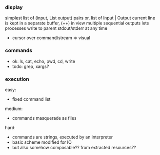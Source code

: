 ### display

simplest
list of (input, List output) pairs
or, list of Input | Output
current line is kept in a separate buffer, (++) in view
multiple sequential outputs lets processes write to parent stdout/stderr at any
time

- cursor over command/stream => visual

### commands
- ok: ls, cat, echo, pwd, cd, write
- todo: grep, xargs?


### execution
easy:
- fixed command list

medium:
- commands masquerade as files

hard:
- commands are strings, executed by an interpreter
- basic scheme modified for IO
- but also somehow composable?? from extracted resources??

